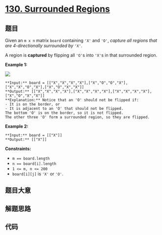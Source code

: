 # [130. Surrounded Regions](https://leetcode.com/problems/surrounded-regions)

## 题目

Given an `m x n` matrix `board` containing `'X'` and `'O'`, _capture all
regions that are 4-directionally  surrounded by_ `'X'`.

A region is **captured** by flipping all `'O'`s into `'X'`s in that surrounded
region.



**Example 1:**

![](https://assets.leetcode.com/uploads/2021/02/19/xogrid.jpg)

    
    
    **Input:** board = [["X","X","X","X"],["X","O","O","X"],["X","X","O","X"],["X","O","X","X"]]
    **Output:** [["X","X","X","X"],["X","X","X","X"],["X","X","X","X"],["X","O","X","X"]]
    **Explanation:** Notice that an 'O' should not be flipped if:
    - It is on the border, or
    - It is adjacent to an 'O' that should not be flipped.
    The bottom 'O' is on the border, so it is not flipped.
    The other three 'O' form a surrounded region, so they are flipped.
    

**Example 2:**

    
    
    **Input:** board = [["X"]]
    **Output:** [["X"]]
    



**Constraints:**

  * `m == board.length`
  * `n == board[i].length`
  * `1 <= m, n <= 200`
  * `board[i][j]` is `'X'` or `'O'`.


## 题目大意

## 解题思路

## 代码

```javascript

```
